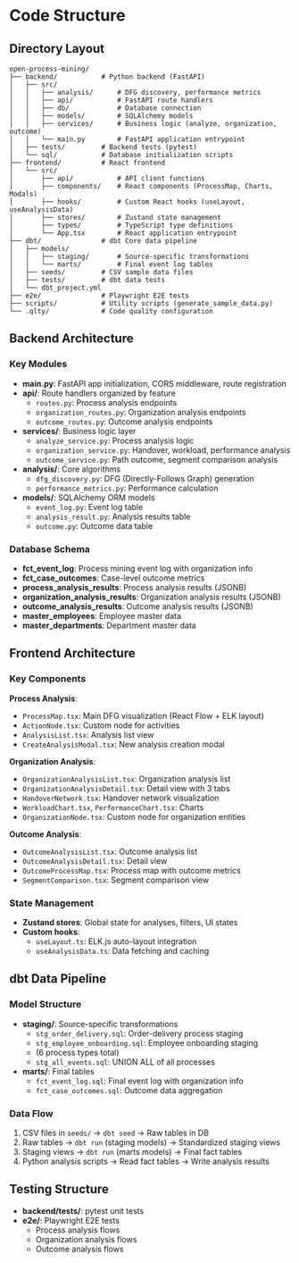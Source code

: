 # Code Structure

## Directory Layout

```
open-process-mining/
├── backend/           # Python backend (FastAPI)
│   ├── src/
│   │   ├── analysis/      # DFG discovery, performance metrics
│   │   ├── api/           # FastAPI route handlers
│   │   ├── db/            # Database connection
│   │   ├── models/        # SQLAlchemy models
│   │   ├── services/      # Business logic (analyze, organization, outcome)
│   │   └── main.py        # FastAPI application entrypoint
│   ├── tests/         # Backend tests (pytest)
│   └── sql/           # Database initialization scripts
├── frontend/          # React frontend
│   └── src/
│       ├── api/           # API client functions
│       ├── components/    # React components (ProcessMap, Charts, Modals)
│       ├── hooks/         # Custom React hooks (useLayout, useAnalysisData)
│       ├── stores/        # Zustand state management
│       ├── types/         # TypeScript type definitions
│       └── App.tsx        # React application entrypoint
├── dbt/               # dbt Core data pipeline
│   ├── models/
│   │   ├── staging/       # Source-specific transformations
│   │   └── marts/         # Final event log tables
│   ├── seeds/         # CSV sample data files
│   ├── tests/         # dbt data tests
│   └── dbt_project.yml
├── e2e/               # Playwright E2E tests
├── scripts/           # Utility scripts (generate_sample_data.py)
└── .qlty/             # Code quality configuration

```

## Backend Architecture

### Key Modules

- **main.py**: FastAPI app initialization, CORS middleware, route registration
- **api/**: Route handlers organized by feature
  - `routes.py`: Process analysis endpoints
  - `organization_routes.py`: Organization analysis endpoints
  - `outcome_routes.py`: Outcome analysis endpoints
- **services/**: Business logic layer
  - `analyze_service.py`: Process analysis logic
  - `organization_service.py`: Handover, workload, performance analysis
  - `outcome_service.py`: Path outcome, segment comparison analysis
- **analysis/**: Core algorithms
  - `dfg_discovery.py`: DFG (Directly-Follows Graph) generation
  - `performance_metrics.py`: Performance calculation
- **models/**: SQLAlchemy ORM models
  - `event_log.py`: Event log table
  - `analysis_result.py`: Analysis results table
  - `outcome.py`: Outcome data table

### Database Schema

- **fct_event_log**: Process mining event log with organization info
- **fct_case_outcomes**: Case-level outcome metrics
- **process_analysis_results**: Process analysis results (JSONB)
- **organization_analysis_results**: Organization analysis results (JSONB)
- **outcome_analysis_results**: Outcome analysis results (JSONB)
- **master_employees**: Employee master data
- **master_departments**: Department master data

## Frontend Architecture

### Key Components

**Process Analysis**:

- `ProcessMap.tsx`: Main DFG visualization (React Flow + ELK layout)
- `ActionNode.tsx`: Custom node for activities
- `AnalysisList.tsx`: Analysis list view
- `CreateAnalysisModal.tsx`: New analysis creation modal

**Organization Analysis**:

- `OrganizationAnalysisList.tsx`: Organization analysis list
- `OrganizationAnalysisDetail.tsx`: Detail view with 3 tabs
- `HandoverNetwork.tsx`: Handover network visualization
- `WorkloadChart.tsx`, `PerformanceChart.tsx`: Charts
- `OrganizationNode.tsx`: Custom node for organization entities

**Outcome Analysis**:

- `OutcomeAnalysisList.tsx`: Outcome analysis list
- `OutcomeAnalysisDetail.tsx`: Detail view
- `OutcomeProcessMap.tsx`: Process map with outcome metrics
- `SegmentComparison.tsx`: Segment comparison view

### State Management

- **Zustand stores**: Global state for analyses, filters, UI states
- **Custom hooks**:
  - `useLayout.ts`: ELK.js auto-layout integration
  - `useAnalysisData.ts`: Data fetching and caching

## dbt Data Pipeline

### Model Structure

- **staging/**: Source-specific transformations
  - `stg_order_delivery.sql`: Order-delivery process staging
  - `stg_employee_onboarding.sql`: Employee onboarding staging
  - (6 process types total)
  - `stg_all_events.sql`: UNION ALL of all processes
- **marts/**: Final tables
  - `fct_event_log.sql`: Final event log with organization info
  - `fct_case_outcomes.sql`: Outcome data aggregation

### Data Flow

1. CSV files in `seeds/` → `dbt seed` → Raw tables in DB
2. Raw tables → `dbt run` (staging models) → Standardized staging views
3. Staging views → `dbt run` (marts models) → Final fact tables
4. Python analysis scripts → Read fact tables → Write analysis results

## Testing Structure

- **backend/tests/**: pytest unit tests
- **e2e/**: Playwright E2E tests
  - Process analysis flows
  - Organization analysis flows
  - Outcome analysis flows
